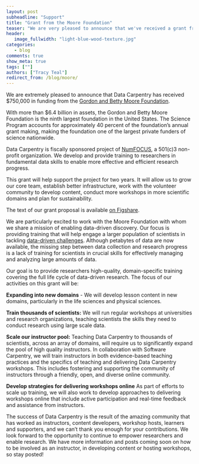 ```yaml
---
layout: post
subheadline: "Support"
title: "Grant from the Moore Foundation"
teaser: "We are very pleased to announce that we've received a grant from the Gordon and Betty Moore Foundation."
header:
   image_fullwidth: "light-blue-wood-texture.jpg"
categories:
   - blog
comments: true
show_meta: true
tags: [""]
authors: ["Tracy Teal"]
redirect_from: /blog/moore/
---
```


We are extremely pleased to announce that Data Carpentry has received $750,000 in funding from the [Gordon and Betty Moore Foundation](http://moore.org). 

With more than $6.4 billion in assets, the Gordon and Betty Moore Foundation is the ninth largest foundation in the United States. The Science Program accounts for approximately 40 percent of the foundation’s annual grant making, making the foundation one of the largest private funders of science nationwide.

Data Carpentry is fiscally sponsored project of [NumFOCUS](http://numfocus.org), 
a 501(c)3 non-profit organization.
We develop and provide training to researchers in fundamental data skills to enable more effective and efficient research progress. 

This grant will help support the project for two years. It will allow us to grow our core team, establish better infrastructure, work with the volunteer community to develop content, conduct more workshops in more scientific domains and plan for sustainability. 

The text of our grant proposal is available [on Figshare](https://doi.org/10.6084/m9.figshare.1507552).

We are particularly excited to work with the Moore Foundation with whom we share a mission of enabling data-driven discovery. Our focus is providing training that will help engage a larger population of scientists in tackling [data-driven 
challenges](https://www.moore.org/programs/science/data-driven-discovery/ddd-practices). Although petabytes of data are now available, the missing step between data collection and research progress is a lack of training for scientists in crucial skills for effectively managing and analyzing large amounts of data.

Our goal is to provide researchers high-quality, domain-specific training covering the full life cycle of data-driven research. The focus of our activities on this grant will be:

**Expanding into new domains** - We will develop lesson content in new domains, particularly in the life sciences and physical sciences.

**Train thousands of scientists:**  We will run regular workshops at universities and research organizations, teaching scientists the skills they need to conduct research using large scale data. 

**Scale our instructor pool:** Teaching Data Carpentry to thousands of scientists, across an array of domains, will require us to significantly expand the pool of high quality instructors. In collaboration with Software Carpentry, we will train instructors in both evidence-based teaching practices and the specifics of teaching and delivering Data Carpentry workshops. This includes fostering and supporting the community of instructors through a friendly, open, and diverse online community.

**Develop strategies for delivering workshops online** As part of efforts to scale up training, we will also work to develop approaches to delivering workshops online that include active participation and real-time feedback and assistance from instructors. 


The success of Data Carpentry is the result of the amazing community that has worked as instructors, content developers, workshop hosts, learners and supporters, and we can’t thank you enough for your contributions. We look forward to the opportunity to continue to empower researchers and enable research. We have more information and posts coming soon
on how to be involved as an instructor, in developing content or hosting workshops, so 
stay posted!
